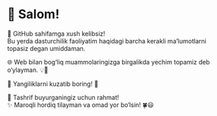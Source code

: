 # 👋 Salom!  

🚀 GitHub sahifamga xush kelibsiz!  
Bu yerda dasturchilik faoliyatim haqidagi barcha kerakli ma’lumotlarni topasiz degan umiddaman.  

🌐 Web bilan bog‘liq muammolaringizga birgalikda yechim topamiz deb o‘ylayman. 💡🤝  

📰 Yangiliklarni kuzatib boring! 🔔  

🙏 Tashrif buyurganingiz uchun rahmat!  
✨ Maroqli hordiq tilayman va omad yor bo‘lsin! 🍀😃
